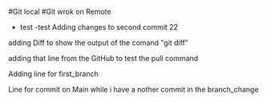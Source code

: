 #Git local
#Git wrok on Remote


- test 
-test
Adding changes to second commit 22

adding Diff to show the output of the comand "git diff"

adding that line from the GitHub to test the pull command

Adding line for first_branch

Line for commit on Main while i have a nother commit in the branch_change
